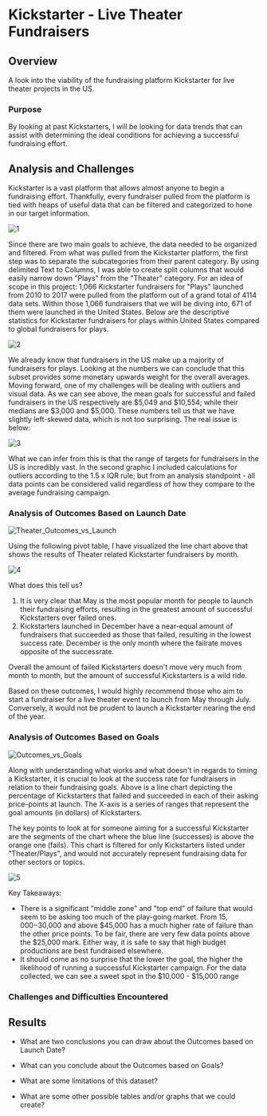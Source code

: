 # Kickstarter - Live Theater Fundraisers

## Overview
A look into the viability of the fundraising platform Kickstarter for live theater projects in the US.

### Purpose
By looking at past Kickstarters, I will be looking for data trends that can assist with determining the ideal conditions for achieving a successful fundraising effort.

## Analysis and Challenges
Kickstarter is a vast platform that allows almost anyone to begin a fundraising effort.
Thankfully, every fundraiser pulled from the platform is tied with heaps of useful data that can be filtered and categorized to hone in our target information.

![1](https://user-images.githubusercontent.com/14188580/110266986-8cd34a00-7f84-11eb-97f6-23ec62d68722.PNG)

Since there are two main goals to achieve, the data needed to be organized and filtered. From what was pulled from the Kickstarter platform, the first step was to separate the subcategories from their parent category. By using delimited Text to Columns, I was able to create split columns that would easily narrow down "Plays" from the "Theater" category.
For an idea of scope in this project: 1,066 Kickstarter fundraisers for "Plays" launched from 2010 to 2017 were pulled from the platform out of a grand total of 4114 data sets.
Within those 1,066 fundraisers that we will be diving into, 671 of them were launched in the United States.
Below are the descriptive statistics for Kickstarter fundraisers for plays within United States compared to global fundraisers for plays.

![2](https://user-images.githubusercontent.com/14188580/110326006-b40a3580-7fdd-11eb-94a7-5477914a5fac.PNG)

We already know that fundraisers in the US make up a majority of fundraisers for plays. Looking at the numbers we can conclude that this subset provides some monetary upwards weight for the overall averages. Moving forward, one of my challenges will be dealing with outliers and visual data.
As we can see above, the mean goals for successful and failed fundraisers in the US respectively are $5,049 and $10,554; while their medians are $3,000 and $5,000.
These numbers tell us that we have slightly left-skewed data, which is not too surprising. The real issue is below:

![3](https://user-images.githubusercontent.com/14188580/110329780-ac995b00-7fe2-11eb-964d-0cdec648badd.PNG)

What we can infer from this is that the range of targets for fundraisers in the US is incredibly vast. In the second graphic I included calculations for outliers according to the 1.5 x IQR rule; but from an analysis standpoint - all data points can be considered valid regardless of how they compare to the average fundraising campaign.

### Analysis of Outcomes Based on Launch Date

![Theater_Outcomes_vs_Launch](https://user-images.githubusercontent.com/14188580/110330640-9e980a00-7fe3-11eb-97bd-1ba2444b060f.png)

Using the following pivot table, I have visualized the line chart above that shows the results of Theater related Kickstarter fundraisers by month.

![4](https://user-images.githubusercontent.com/14188580/110345026-becfc500-7ff3-11eb-9be6-22ae656c2168.PNG)

What does this tell us?
1. It is very clear that May is the most popular month for people to launch their fundraising efforts, resulting in the greatest amount of successful Kickstarters over failed ones.
2. Kickstarters launched in December have a near-equal amount of fundraisers that succeeded as those that failed, resulting in the lowest success rate. December is the only month where the failrate moves opposite of the successrate.

Overall the amount of failed Kickstarters doesn't move very much from month to month, but the amount of successful Kickstarters is a wild ride.

Based on these outcomes, I would highly recommend those who aim to start a fundraiser for a live theater event to launch from May through July.
Conversely, it would not be prudent to launch a Kickstarter nearing the end of the year.

### Analysis of Outcomes Based on Goals

![Outcomes_vs_Goals](https://user-images.githubusercontent.com/14188580/110354104-6998b100-7ffd-11eb-8b4a-8fb3f0125422.png)

Along with understanding what works and what doesn't in regards to timing a Kickstarter, it is crucial to look at the success rate for fundraisers in relation to their fundraising goals.
Above is a line chart depicting the percentage of Kickstarters that failed and succeeded in each of their asking price-points at launch.
The X-axis is a series of ranges that represent the goal amounts (in dollars) of Kickstarters.

The key points to look at for someone aiming for a successful Kickstarter are the segments of the chart where the blue line (successes) is above the orange one (fails).
This chart is filtered for only Kickstarters listed under "Theater/Plays", and would not accurately represent fundraising data for other sectors or topics.

![5](https://user-images.githubusercontent.com/14188580/110357364-d2cdf380-8000-11eb-87c4-09128cd03c91.PNG)

Key Takeaways:
 - There is a significant "middle zone" and "top end" of failure that would seem to be asking too much of the play-going market. From $15,000-$30,000 and above $45,000 has a much higher rate of failure than the other price points. To be fair, there are very few data points above the $25,000 mark. Either way, it is safe to say that high budget productions are best fundraised elsewhere.
 - It should come as no surprise that the lower the goal, the higher the likelihood of running a successful Kickstarter campaign. For the data collected, we can see a sweet spot in the $10,000 - $15,000 range

### Challenges and Difficulties Encountered

## Results

- What are two conclusions you can draw about the Outcomes based on Launch Date?

- What can you conclude about the Outcomes based on Goals?

- What are some limitations of this dataset?

- What are some other possible tables and/or graphs that we could create?
